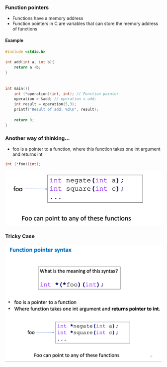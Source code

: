 ### Function pointers
- Functions have a memory address
- Function pointers in C are variables that can store the memory address of functions

#### Example

```c
#include <stdio.h>

int add(int a, int b){
    return a +b;
}


int main(){
    int (*operation)(int, int); // Function pointer
    operation = &add; // operation = add;
    int result = operation(5,3);
    printf("Result of add: %d\n", result);
    
    return 0;
}
```


### Another way of thinking...

- foo is a pointer to a function, where this function takes one int argument and returns int
```c
int (*foo)(int);
```
![Matrix](../../images/function-pointer.png)



### Tricky Case

![Matrix](../../images/function-pointer2.png)


